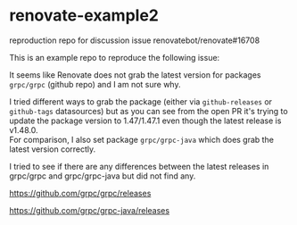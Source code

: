 # renovate-example2

reproduction repo for discussion issue renovatebot/renovate#16708

This is an example repo to reproduce the following issue:

It seems like Renovate does not grab the latest version for packages `grpc/grpc` (github repo) and I am not sure why.

I tried different ways to grab the package (either via `github-releases` or `github-tags` datasources) but as you can see from the open PR
it's trying to update the package version to 1.47/1.47.1 even though the latest release is v1.48.0.  
For comparison, I also set package `grpc/grpc-java` which does grab the latest version correctly.

I tried to see if there are any differences between the latest releases in grpc/grpc and grpc/grpc-java but did not find any.

https://github.com/grpc/grpc/releases

https://github.com/grpc/grpc-java/releases
